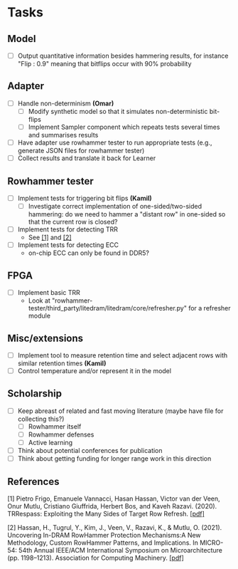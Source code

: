# Tasks

## Model

- [ ] Output quantitative information besides hammering results, for instance "Flip : 0.9" meaning that bitflips occur with 90% probability

## Adapter

- [ ] Handle non-determinism **(Omar)**
  - [ ] Modify synthetic model so that it simulates non-deterministic bit-flips
  - [ ] Implement Sampler component which repeats tests several times and summarises results
- [ ] Have adapter use rowhammer tester to run appropriate tests (e.g., generate JSON files for rowhammer tester)
- [ ] Collect results and translate it back for Learner

## Rowhammer tester

- [ ] Implement tests for triggering bit flips **(Kamil)**
  - [ ] Investigate correct implementation of one-sided/two-sided hammering: do we need to hammer a "distant row" in one-sided so that the current row is closed?
- [ ] Implement tests for detecting TRR
  - See [[1]](#1) and [[2]](#2)
- [ ] Implement tests for detecting ECC
  - on-chip ECC can only be found in DDR5?

## FPGA

- [ ] Implement basic TRR
  - Look at "rowhammer-tester/third_party/litedram/litedram/core/refresher.py" for a refresher module

## Misc/extensions

- [ ] Implement tool to measure retention time and select adjacent rows with similar retention times **(Kamil)**
- [ ] Control temperature and/or represent it in the model

## Scholarship

- [ ] Keep abreast of related  and fast moving literature (maybe have file for collecting this?)
  - [ ] Rowhammer itself
  - [ ] Rowhammer defenses
  - [ ] Active learning
- [ ] Think about potential conferences for publication
- [ ] Think about getting funding for longer range work in this direction

## References

<a id="1">[1] </a> 
Pietro Frigo, Emanuele Vannacci, Hasan Hassan, Victor van der Veen, Onur Mutlu, Cristiano Giuffrida, Herbert Bos, and Kaveh Razavi. (2020). TRRespass: Exploiting the Many Sides of Target Row Refresh. [[pdf]](https://arxiv.org/abs/2004.01807)

<a id="2">[2] </a>
Hassan, H., Tugrul, Y., Kim, J., Veen, V., Razavi, K., & Mutlu, O. (2021). Uncovering In-DRAM RowHammer Protection Mechanisms:A New Methodology, Custom RowHammer Patterns, and Implications. In MICRO-54: 54th Annual IEEE/ACM International Symposium on Microarchitecture (pp. 1198–1213). Association for Computing Machinery. [[pdf]](https://people.inf.ethz.ch/omutlu/pub/U-TRR-uncovering-RowHammer-protection-mechanisms_micro21.pdf)
